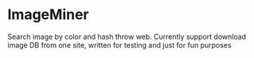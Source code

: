 # ImageMiner
Search image by color and hash throw web. Currently support download image DB from one site, written for testing and just for fun purposes 
